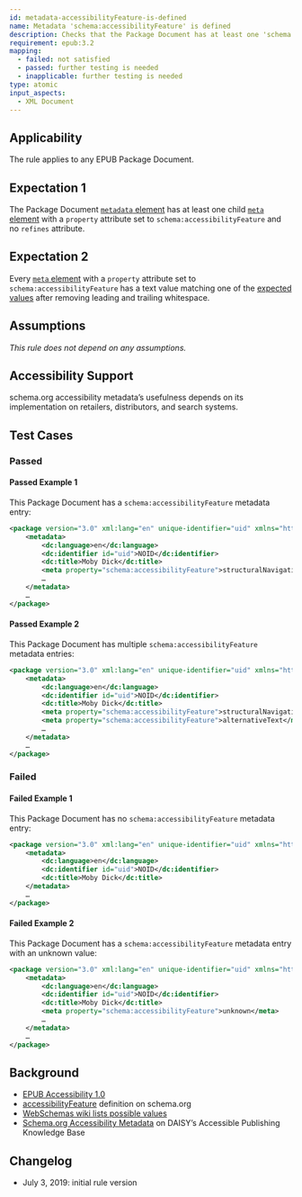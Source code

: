 ```yaml
---
id: metadata-accessibilityFeature-is-defined
name: Metadata 'schema:accessibilityFeature' is defined
description: Checks that the Package Document has at least one 'schema:accessibilityFeature' metadata entry
requirement: epub:3.2
mapping:
  - failed: not satisfied
  - passed: further testing is needed
  - inapplicable: further testing is needed
type: atomic
input_aspects:
  - XML Document
---
```


## Applicability

The rule applies to any EPUB Package Document.

## Expectation 1

The Package Document [`metadata` element](https://www.w3.org/publishing/epub3/epub-packages.html#sec-metadata-elem) has at least one child [`meta` element](https://www.w3.org/publishing/epub3/epub-packages.html#sec-meta-elem) with a `property` attribute set to `schema:accessibilityFeature` and no `refines` attribute.

## Expectation 2

Every [`meta` element](https://www.w3.org/publishing/epub3/epub-packages.html#sec-meta-elem) with a `property` attribute set to `schema:accessibilityFeature` has a text value matching one of the [expected values](https://www.w3.org/wiki/WebSchemas/Accessibility) after removing leading and trailing whitespace.

## Assumptions

_This rule does not depend on any assumptions._

## Accessibility Support

schema.org accessibility metadata’s usefulness depends on its implementation on retailers, distributors, and search systems.

## Test Cases

### Passed

#### Passed Example 1

This Package Document has a `schema:accessibilityFeature` metadata entry:

```xml
<package version="3.0" xml:lang="en" unique-identifier="uid" xmlns="http://www.idpf.org/2007/opf" xmlns:dc="http://purl.org/dc/elements/1.1/">
    <metadata>
        <dc:language>en</dc:language>
        <dc:identifier id="uid">NOID</dc:identifier>
        <dc:title>Moby Dick</dc:title>
        <meta property="schema:accessibilityFeature">structuralNavigation</meta>
        …
    </metadata>
    …
</package>
```

#### Passed Example 2

This Package Document has multiple `schema:accessibilityFeature` metadata entries:

```xml
<package version="3.0" xml:lang="en" unique-identifier="uid" xmlns="http://www.idpf.org/2007/opf" xmlns:dc="http://purl.org/dc/elements/1.1/">
    <metadata>
        <dc:language>en</dc:language>
        <dc:identifier id="uid">NOID</dc:identifier>
        <dc:title>Moby Dick</dc:title>
        <meta property="schema:accessibilityFeature">structuralNavigation</meta>
        <meta property="schema:accessibilityFeature">alternativeText</meta>
        …
    </metadata>
    …
</package>
```

### Failed

#### Failed Example 1

This Package Document has no `schema:accessibilityFeature` metadata entry:

```xml
<package version="3.0" xml:lang="en" unique-identifier="uid" xmlns="http://www.idpf.org/2007/opf" xmlns:dc="http://purl.org/dc/elements/1.1/">
    <metadata>
        <dc:language>en</dc:language>
        <dc:identifier id="uid">NOID</dc:identifier>
        <dc:title>Moby Dick</dc:title>
    </metadata>
    …
</package>
```

#### Failed Example 2

This Package Document has a `schema:accessibilityFeature` metadata entry with an unknown value:

```xml
<package version="3.0" xml:lang="en" unique-identifier="uid" xmlns="http://www.idpf.org/2007/opf" xmlns:dc="http://purl.org/dc/elements/1.1/">
    <metadata>
        <dc:language>en</dc:language>
        <dc:identifier id="uid">NOID</dc:identifier>
        <dc:title>Moby Dick</dc:title>
        <meta property="schema:accessibilityFeature">unknown</meta>
        …
    </metadata>
    …
</package>
```

## Background

 * [EPUB Accessibility 1.0](http://www.idpf.org/epub/latest/accessibility)
 * [accessibilityFeature](https://schema.org/accessibilityFeature) definition on schema.org
 * [WebSchemas wiki lists possible values](http://www.w3.org/wiki/WebSchemas/Accessibility)
 * [Schema.org Accessibility Metadata](http://kb.daisy.org/publishing/docs/metadata/schema-org.html) on DAISY’s Accessible Publishing Knowledge Base

## Changelog

- July 3, 2019: initial rule version
